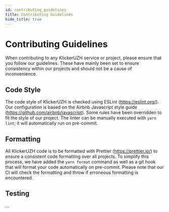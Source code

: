 ```yaml
---
id: contributing_guidelines
title: Contributing Guidelines
hide_title: true
---
```


# Contributing Guidelines

When contributing to any KlickerUZH service or project, please ensure that you follow our guidelines. These have mainly been set to ensure consistency within our projects and should not be a cause of inconvenience.

## Code Style

The code style of KlickerUZH is checked using ESLint (https://eslint.org/). Our configuration is based on the Airbnb Javascript style guide (https://github.com/airbnb/javascript). Some rules have been overridden to fit the style of our project. The linter can be manually executed with `yarn lint`; it will automatically run on pre-commit.

## Formatting

All KlickerUZH code is to be formatted with Prettier (https://prettier.io/) to ensure a consistent code formatting over all projects. To simplify this process, we have added the `yarn format` command as well as a git hook that will format your code automatically on pre-commit. Please note that our CI will check the formatting and throw if erroneous formatting is encountered.

## Testing

...
